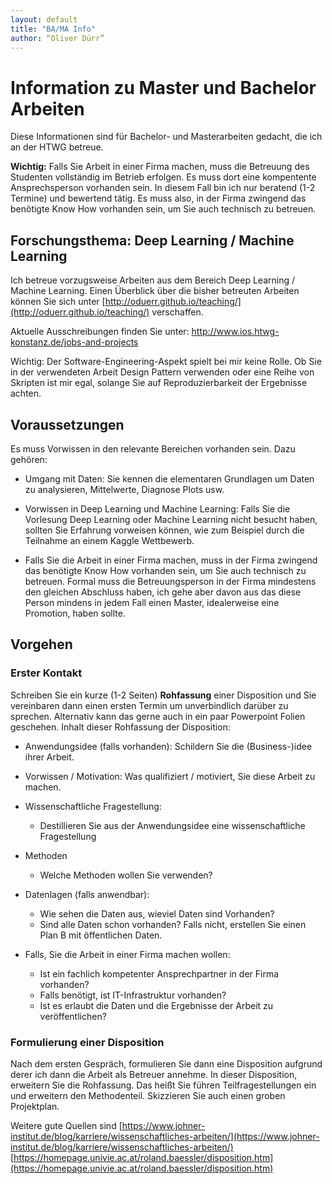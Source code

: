 ```yaml
---
layout: default
title: "BA/MA Info"
author: “Oliver Dürr”
---
```


# Information zu Master und Bachelor Arbeiten 
Diese Informationen sind für Bachelor- und Masterarbeiten gedacht, die ich an der HTWG betreue. 

**Wichtig:**
Falls Sie Arbeit in einer Firma machen, muss die Betreuung des Studenten vollständig im Betrieb erfolgen. Es muss dort eine kompentente Ansprechsperson vorhanden sein. In diesem Fall bin ich nur beratend (1-2 Termine) und bewertend tätig. Es muss also, in der Firma zwingend das benötigte Know How vorhanden sein, um Sie auch technisch zu betreuen. 

## Forschungsthema: Deep Learning / Machine Learning
Ich betreue vorzugsweise Arbeiten aus dem Bereich Deep Learning / Machine Learning. Einen Überblick über die bisher betreuten Arbeiten können Sie sich unter [http://oduerr.github.io/teaching/](http://oduerr.github.io/teaching/) verschaffen. 

Aktuelle Ausschreibungen finden Sie unter: http://www.ios.htwg-konstanz.de/jobs-and-projects

Wichtig: Der Software-Engineering-Aspekt spielt bei mir keine Rolle. Ob Sie in der verwendeten Arbeit Design Pattern verwenden oder eine Reihe von Skripten ist mir egal, solange Sie auf Reproduzierbarkeit der Ergebnisse achten. 


## Voraussetzungen
Es muss Vorwissen in den relevante Bereichen vorhanden sein. Dazu gehören:

* Umgang mit Daten: Sie kennen die elementaren Grundlagen um Daten zu analysieren, Mittelwerte, Diagnose Plots usw.

* Vorwissen in Deep Learning und Machine Learning: Falls Sie die Vorlesung Deep Learning oder Machine Learning nicht besucht haben, sollten Sie Erfahrung vorweisen können, wie zum Beispiel durch die Teilnahme an einem Kaggle Wettbewerb.

* Falls Sie die Arbeit in einer Firma machen, muss in der Firma zwingend das benötigte Know How vorhanden sein, um Sie auch technisch zu betreuen. Formal muss die Betreuungsperson in der Firma mindestens den gleichen Abschluss haben, ich gehe aber davon aus das diese Person mindens in jedem Fall einen Master, idealerweise eine Promotion, haben sollte.

## Vorgehen

### Erster Kontakt 
Schreiben Sie ein kurze (1-2 Seiten) **Rohfassung** einer Disposition und Sie vereinbaren dann einen ersten Termin um unverbindlich darüber zu sprechen. Alternativ kann das gerne auch in ein paar Powerpoint Folien geschehen. Inhalt dieser Rohfassung der Disposition: 

* Anwendungsidee (falls vorhanden): Schildern Sie die (Business-)idee ihrer Arbeit.

* Vorwissen / Motivation: Was qualifiziert / motiviert, Sie diese Arbeit zu machen. 

* Wissenschaftliche Fragestellung:
	* Destillieren Sie aus der Anwendungsidee eine wissenschaftliche Fragestellung 

* Methoden
	* Welche Methoden wollen Sie verwenden?

* Datenlagen (falls anwendbar):
	* Wie sehen die Daten aus, wieviel Daten sind Vorhanden?
	* Sind alle Daten schon vorhanden? Falls nicht, erstellen Sie einen Plan B mit öffentlichen Daten.

* Falls, Sie die Arbeit in einer Firma machen wollen: 
	* Ist ein fachlich kompetenter Ansprechpartner in der Firma vorhanden? 
	* Falls benötigt, ist IT-Infrastruktur vorhanden?
	* Ist es erlaubt die Daten und die Ergebnisse der Arbeit zu veröffentlichen? 


### Formulierung einer Disposition
Nach dem ersten Gespräch, formulieren Sie dann eine Disposition aufgrund derer ich dann die Arbeit als Betreuer annehme. In dieser Disposition, erweitern Sie die Rohfassung. Das heißt Sie führen Teilfragestellungen ein und erweitern den Methodenteil. Skizzieren Sie auch einen groben Projektplan.

Weitere gute Quellen sind
[https://www.johner-institut.de/blog/karriere/wissenschaftliches-arbeiten/](https://www.johner-institut.de/blog/karriere/wissenschaftliches-arbeiten/)
[https://homepage.univie.ac.at/roland.baessler/disposition.htm](https://homepage.univie.ac.at/roland.baessler/disposition.htm)




